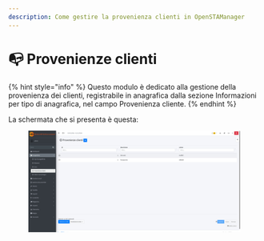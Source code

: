 ```yaml
---
description: Come gestire la provenienza clienti in OpenSTAManager
---
```


# 📭 Provenienze clienti

{% hint style="info" %}
Questo modulo è dedicato alla gestione della provenienza dei clienti, registrabile in anagrafica dalla sezione Informazioni per tipo di anagrafica, nel campo Provenienza cliente.&#x20;
{% endhint %}

La schermata che si presenta è questa:

<figure><img src="../../../.gitbook/assets/immagine (3) (1) (1) (1) (1) (1).png" alt=""><figcaption></figcaption></figure>
